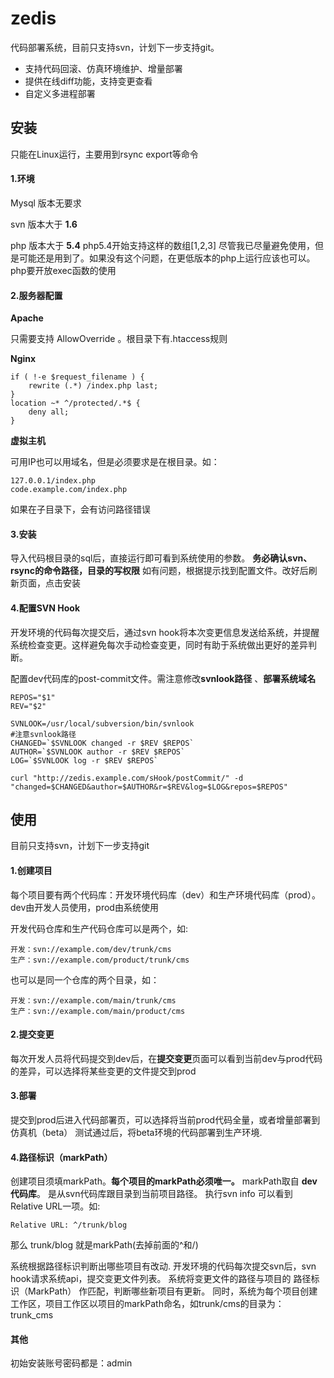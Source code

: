 # zedis
代码部署系统，目前只支持svn，计划下一步支持git。

* 支持代码回滚、仿真环境维护、增量部署
* 提供在线diff功能，支持变更查看
* 自定义多进程部署

## 安装

只能在Linux运行，主要用到rsync export等命令

#### 1.环境

Mysql 版本无要求

svn 版本大于 **1.6**

php 版本大于 **5.4**
php5.4开始支持这样的数组[1,2,3] 尽管我已尽量避免使用，但是可能还是用到了。如果没有这个问题，在更低版本的php上运行应该也可以。
php要开放exec函数的使用

#### 2.服务器配置

**Apache**

只需要支持 AllowOverride 。根目录下有.htaccess规则

**Nginx**
```nginx
if ( !-e $request_filename ) {
	rewrite (.*) /index.php last;
}
location ~* ^/protected/.*$ {
	deny all;
}
```

**虚拟主机**

可用IP也可以用域名，但是必须要求是在根目录。如：

```
127.0.0.1/index.php
code.example.com/index.php
```

如果在子目录下，会有访问路径错误

#### 3.安装

导入代码根目录的sql后，直接运行即可看到系统使用的参数。
**务必确认svn、rsync的命令路径，目录的写权限**
如有问题，根据提示找到配置文件。改好后刷新页面，点击安装

#### 4.配置SVN Hook

开发环境的代码每次提交后，通过svn hook将本次变更信息发送给系统，并提醒系统检查变更。这样避免每次手动检查变更，同时有助于系统做出更好的差异判断。

配置dev代码库的post-commit文件。需注意修改**svnlook路径** 、**部署系统域名**

```shell
REPOS="$1"
REV="$2"

SVNLOOK=/usr/local/subversion/bin/svnlook
#注意svnlook路径
CHANGED=`$SVNLOOK changed -r $REV $REPOS`
AUTHOR=`$SVNLOOK author -r $REV $REPOS`
LOG=`$SVNLOOK log -r $REV $REPOS`

curl "http://zedis.example.com/sHook/postCommit/" -d "changed=$CHANGED&author=$AUTHOR&r=$REV&log=$LOG&repos=$REPOS"
```



## 使用

目前只支持svn，计划下一步支持git

#### 1.创建项目
每个项目要有两个代码库：开发环境代码库（dev）和生产环境代码库（prod）。dev由开发人员使用，prod由系统使用

开发代码仓库和生产代码仓库可以是两个，如:

```
开发：svn://example.com/dev/trunk/cms
生产：svn://example.com/product/trunk/cms
```

也可以是同一个仓库的两个目录，如：

```
开发：svn://example.com/main/trunk/cms
生产：svn://example.com/main/product/cms
```


#### 2.提交变更
每次开发人员将代码提交到dev后，在**提交变更**页面可以看到当前dev与prod代码的差异，可以选择将某些变更的文件提交到prod


#### 3.部署
提交到prod后进入代码部署页，可以选择将当前prod代码全量，或者增量部署到仿真机（beta） 
测试通过后，将beta环境的代码部署到生产环境.


#### 4.路径标识（markPath）
创建项目须填markPath。**每个项目的markPath必须唯一。**
markPath取自 **dev代码库**。	是从svn代码库跟目录到当前项目路径。
执行svn info 可以看到 Relative URL一项。如:

```
Relative URL: ^/trunk/blog
```

那么 trunk/blog 就是markPath(去掉前面的^和/)

系统根据路径标识判断出哪些项目有改动.
开发环境的代码每次提交svn后，svn hook请求系统api，提交变更文件列表。
系统将变更文件的路径与项目的 路径标识（MarkPath） 作匹配，判断哪些新项目有更新。
同时，系统为每个项目创建工作区，项目工作区以项目的markPath命名，如trunk/cms的目录为：trunk_cms

#### 其他

初始安装账号密码都是：admin
